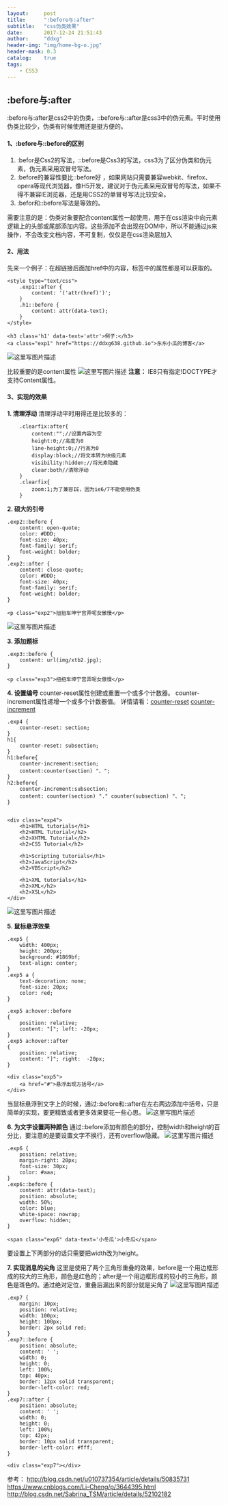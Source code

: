 ```yaml
---
layout:     post
title:      ":before与:after"
subtitle:   "css伪类效果"
date:       2017-12-24 21:51:43
author:     "ddxg"
header-img: "img/home-bg-o.jpg"
header-mask: 0.3
catalog:    true
tags:
    - CSS3
---
```



## **:before与:after**

:before与:after是css2中的伪类，::before与::after是css3中的伪元素。平时使用伪类比较少，伪类有时候使用还是挺方便的。

#### **1、:before与::before的区别**

 1. :befor是Css2的写法，::before是Css3的写法，css3为了区分伪类和伪元素，伪元素采用双冒号写法。
 2. :before的兼容性要比::before好 ，如果网站只需要兼容webkit、firefox、opera等现代浏览器，像H5开发，建议对于伪元素采用双冒号的写法，如果不得不兼容IE浏览器，还是用CSS2的单冒号写法比较安全。
 3. :befor和::before写法是等效的。

需要注意的是：伪类对象要配合content属性一起使用，用于在css渲染中向元素逻辑上的头部或尾部添加内容。这些添加不会出现在DOM中，所以不能通过js来操作，不会改变文档内容，不可复制，仅仅是在css渲染层加入

#### **2、用法**

先来一个例子：在超链接后面加href中的内容，标签中的属性都是可以获取的。

```
<style type="text/css">
	.exp1::after {
		content: '('attr(href)')';
	}
	.h1::before {
		content: attr(data-text);
	}
</style>

<h3 class='h1' data-text='attr'>例子:</h3>
<a class="exp1" href="https://ddxg638.github.io">东东小瓜的博客</a>
```
![这里写图片描述](http://img.blog.csdn.net/20171224173009078?watermark/2/text/aHR0cDovL2Jsb2cuY3Nkbi5uZXQvQWxpZ3VhZ3Vh/font/5a6L5L2T/fontsize/400/fill/I0JBQkFCMA==/dissolve/70/gravity/SouthEast)

比较重要的是content属性
![这里写图片描述](http://img.blog.csdn.net/20171224170937634?watermark/2/text/aHR0cDovL2Jsb2cuY3Nkbi5uZXQvQWxpZ3VhZ3Vh/font/5a6L5L2T/fontsize/400/fill/I0JBQkFCMA==/dissolve/70/gravity/SouthEast)
**注意：** IE8只有指定!DOCTYPE才支持Content属性。

#### **3、实现的效果**

**1. 清理浮动**
清理浮动平时用得还是比较多的：

```
	.clearfix:after{
		content:"";//设置内容为空
		height:0;//高度为0
		line-height:0;//行高为0
		display:block;//将文本转为块级元素
		visibility:hidden;//将元素隐藏
		clear:both//清除浮动
	}
	.clearfix{
		zoom:1;为了兼容IE，因为ie6/7不能使用伪类
	}
```

**2. 硕大的引号**

```
.exp2::before {
	content: open-quote;
	color: #DDD;  
    font-size: 40px;  
    font-family: serif;  
    font-weight: bolder;  
}
.exp2::after {
	content: close-quote;
	color: #DDD;  
    font-size: 40px;  
    font-family: serif;  
    font-weight: bolder;  
}

<p class="exp2">扭扭车坤宁宫弄呢女傲慢</p>
```
![这里写图片描述](http://img.blog.csdn.net/20171224175052429?watermark/2/text/aHR0cDovL2Jsb2cuY3Nkbi5uZXQvQWxpZ3VhZ3Vh/font/5a6L5L2T/fontsize/400/fill/I0JBQkFCMA==/dissolve/70/gravity/SouthEast)

**3. 添加题标**
```
.exp3::before {
	content: url(img/xtb2.jpg);
}

<p class="exp3">扭扭车坤宁宫弄呢女傲慢</p>
```

**4. 设置编号**
counter-reset属性创建或重置一个或多个计数器。
counter-increment属性递增一个或多个计数器值。
详情请看：[counter-reset](http://www.runoob.com/cssref/pr-gen-counter-reset.html)
[counter-increment](http://www.runoob.com/cssref/pr-gen-counter-increment.html)
```
.exp4 {
	counter-reset: section;
}
h1{
    counter-reset: subsection;
}
h1:before{
    counter-increment:section;
    content:counter(section) "、";
}
h2:before{
    counter-increment:subsection;
    content: counter(section) "." counter(subsection) "、";
}


<div class="exp4">
	<h1>HTML tutorials</h1>
	<h2>HTML Tutorial</h2>
	<h2>XHTML Tutorial</h2>
	<h2>CSS Tutorial</h2>

	<h1>Scripting tutorials</h1>
	<h2>JavaScript</h2>
	<h2>VBScript</h2>

	<h1>XML tutorials</h1>
	<h2>XML</h2>
	<h2>XSL</h2>
</div>
```
![这里写图片描述](http://img.blog.csdn.net/20171224182127234?watermark/2/text/aHR0cDovL2Jsb2cuY3Nkbi5uZXQvQWxpZ3VhZ3Vh/font/5a6L5L2T/fontsize/400/fill/I0JBQkFCMA==/dissolve/70/gravity/SouthEast)

**5. 鼠标悬浮效果**

```
.exp5 {
	width: 400px;
	height: 200px;
	background: #1869bf; 
	text-align: center;
}
.exp5 a {
	text-decoration: none;
	font-size: 20px;
	color: red;
}

.exp5 a:hover::before 
{ 
	position: relative;
	content: "["; left: -20px; 
}  
.exp5 a:hover::after 
{ 
	position: relative;
	content: "]"; right:  -20px; 
} 

<div class="exp5">
	<a href="#">悬浮出现方括号</a>
</div>
```
当鼠标悬浮到文字上的时候，通过::before和::after在左右两边添加中括号，只是简单的实现，要更精致或者更多效果要花一些心思。
![这里写图片描述](http://img.blog.csdn.net/20171224193301108?watermark/2/text/aHR0cDovL2Jsb2cuY3Nkbi5uZXQvQWxpZ3VhZ3Vh/font/5a6L5L2T/fontsize/400/fill/I0JBQkFCMA==/dissolve/70/gravity/SouthEast)


**6. 为文字设置两种颜色**
通过::before添加有颜色的部分，控制width和height的百分比，要注意的是要设置文字不换行，还有overflow隐藏。
![这里写图片描述](http://img.blog.csdn.net/20171224200402928?watermark/2/text/aHR0cDovL2Jsb2cuY3Nkbi5uZXQvQWxpZ3VhZ3Vh/font/5a6L5L2T/fontsize/400/fill/I0JBQkFCMA==/dissolve/70/gravity/SouthEast)

```
.exp6 {
	position: relative;
	margin-right: 20px;
	font-size: 30px;
	color: #aaa;
}
.exp6::before {
	content: attr(data-text);
    position: absolute;
    width: 50%;
    color: blue;
    white-space: nowrap;
    overflow: hidden;
}

<span class="exp6" data-text='小冬瓜'>小冬瓜</span>
```
要设置上下两部分的话只需要把width改为height。

**7. 实现消息的尖角**
这里是使用了两个三角形重叠的效果，before是一个用边框形成的较大的三角形，颜色是红色的；after是一个用边框形成的较小的三角形，颜色是斑色的。通过绝对定位，重叠后漏出来的部分就是尖角了
![这里写图片描述](http://img.blog.csdn.net/20171224210012036?watermark/2/text/aHR0cDovL2Jsb2cuY3Nkbi5uZXQvQWxpZ3VhZ3Vh/font/5a6L5L2T/fontsize/400/fill/I0JBQkFCMA==/dissolve/70/gravity/SouthEast)

```
.exp7 {
	margin: 10px;
	position: relative;
	width: 100px;
	height: 100px;
	border: 2px solid red;
}
.exp7::before {
	position: absolute;
	content: ' ';
	width: 0;
	height: 0;
	left: 100%;
	top: 40px;
	border: 12px solid transparent;
	border-left-color: red;
}
.exp7::after {
	position: absolute;
	content: ' ';
	width: 0;
	height: 0;
	left: 100%;
	top: 42px;
	border: 10px solid transparent;
	border-left-color: #fff;
}

<div class="exp7"></div>
```

参考：
http://blog.csdn.net/u010737354/article/details/50835731
https://www.cnblogs.com/Li-Cheng/p/3644395.html
http://blog.csdn.net/Sabrina_TSM/article/details/52102182














